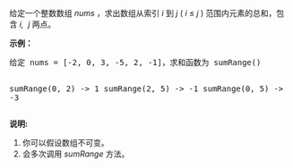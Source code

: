 <html>
 <body>
  <p>
   给定一个整数数组
   <em>
    nums
   </em>
   ，求出数组从索引
   <em>
    i
   </em>
   到
   <em>
    j
   </em>
   (
   <em>
    i
   </em>
   ≤
   <em>
    j
   </em>
   ) 范围内元素的总和，包含
   <em>
    i,  j
   </em>
   两点。
  </p>
  <p>
   <strong>
    示例：
   </strong>
  </p>
  <pre>给定 nums = [-2, 0, 3, -5, 2, -1]，求和函数为 sumRange()

sumRange(0, 2) -&gt; 1
sumRange(2, 5) -&gt; -1
sumRange(0, 5) -&gt; -3</pre>
  <p>
   <strong>
    说明:
   </strong>
  </p>
  <ol>
   <li>
    你可以假设数组不可变。
   </li>
   <li>
    会多次调用
    <em>
     sumRange
    </em>
    方法。
   </li>
  </ol>
 </body>
</html>